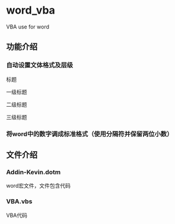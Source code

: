 # word_vba
VBA use for word
## 功能介绍
### 自动设置文体格式及层级
标题

一级标题

二级标题

三级标题
### 将word中的数字调成标准格式（使用分隔符并保留两位小数）
## 文件介绍
### Addin-Kevin.dotm
word宏文件，文件包含代码
### VBA.vbs
VBA代码
